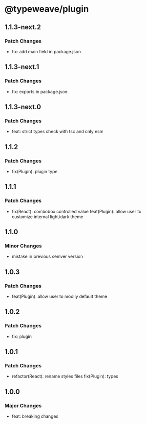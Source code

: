 # @typeweave/plugin

## 1.1.3-next.2

### Patch Changes

- fix: add main field in package.json

## 1.1.3-next.1

### Patch Changes

- fix: exports in package.json

## 1.1.3-next.0

### Patch Changes

- feat: strict types check with tsc and only esm

## 1.1.2

### Patch Changes

- fix(Plugin): plugin type

## 1.1.1

### Patch Changes

- fix(React): combobox controlled value
  feat(Plugin): allow user to customize internal light/dark theme

## 1.1.0

### Minor Changes

- mistake in previous semver version

## 1.0.3

### Patch Changes

- feat(Plugin): allow user to modily default theme

## 1.0.2

### Patch Changes

- fix: plugin

## 1.0.1

### Patch Changes

- refactor(React): rename styles files
  fix(Plugin): types

## 1.0.0

### Major Changes

- feat: breaking changes
